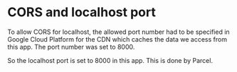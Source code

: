 # CORS and localhost port

To allow CORS for localhost, the allowed port number had to be specified in Google Cloud Platform for the CDN which caches the data we access from this app. The port number was set to 8000.

So the localhost port is set to 8000 in this app. This is done by Parcel.